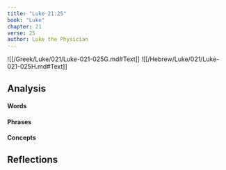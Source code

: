 ```yaml
---
title: "Luke 21:25"
book: "Luke"
chapter: 21
verse: 25
author: Luke the Physician
---
```

![[/Greek/Luke/021/Luke-021-025G.md#Text]]
![[/Hebrew/Luke/021/Luke-021-025H.md#Text]]

## Analysis

#### Words

#### Phrases

#### Concepts

## Reflections
